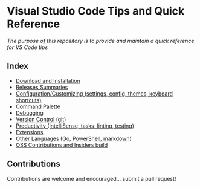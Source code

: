 # Visual Studio Code Tips and Quick Reference

*The purpose of this repository is to provide and maintain a quick reference for VS Code tips*

## Index

 - [Download and Installation](install.md)
 - [Releases Summaries](releases-summaries.md)
 - [Configuration/Customizing (settings, config, themes, keyboard shortcuts)](config.md)
 - [Command Palette](command-palette.md)
 - [Debugging](debugging.md)
 - [Version Control (git)](git.md)
 - [Productivity (IntelliSense, tasks, linting, testing)](productivity.md)
 - [Extensions](extensions.md)
 - [Other Languages (Go, PowerShell, markdown)](other-languages.md)
 - [OSS Contributions and Insiders build](vscode-contrib.md)
 
## Contributions

Contributions are welcome and encouraged... submit a pull request!
